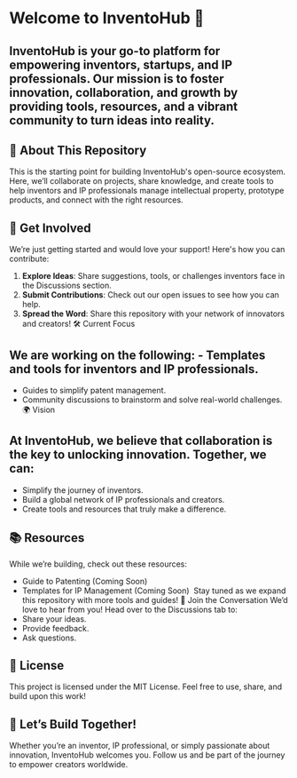 # Welcome to InventoHub 🚀
## InventoHub is your go-to platform for empowering inventors, startups, and IP professionals. Our mission is to foster innovation, collaboration, and growth by providing tools, resources, and a vibrant community to turn ideas into reality.
## 🌟 About This Repository
This is the starting point for building InventoHub's open-source ecosystem. Here, we’ll collaborate on projects, share knowledge, and create tools to help inventors and IP professionals manage intellectual property, prototype products, and connect with the right resources.
## 🤝 Get Involved
We’re just getting started and would love your support! Here's how you can contribute:
1. **Explore Ideas**: Share suggestions, tools, or challenges inventors face in the Discussions section.
2. **Submit Contributions**: Check out our open issues to see how you can help.
3. **Spread the Word**: Share this repository with your network of innovators and creators!
🛠️ Current Focus
## We are working on the following: - Templates and tools for inventors and IP professionals.
- Guides to simplify patent management.
- Community discussions to brainstorm and solve real-world challenges.
🌍 Vision
## At InventoHub, we believe that collaboration is the key to unlocking innovation. Together, we can:
- Simplify the journey of inventors.
- Build a global network of IP professionals and creators.
- Create tools and resources that truly make a difference.
## 📚 Resources
While we’re building, check out these resources:
- Guide to Patenting (Coming Soon)
- Templates for IP Management (Coming Soon)  Stay tuned as we expand this repository with more tools and guides!
💬 Join the Conversation
We’d love to hear from you! Head over to the Discussions tab to:
- Share your ideas.
- Provide feedback.
- Ask questions.
## 📜 License
This project is licensed under the MIT License. Feel free to use, share, and build upon this work!
## 🚀 Let’s Build Together!
Whether you’re an inventor, IP professional, or simply passionate about innovation, InventoHub welcomes you. Follow us and be part of the journey to empower creators worldwide.
